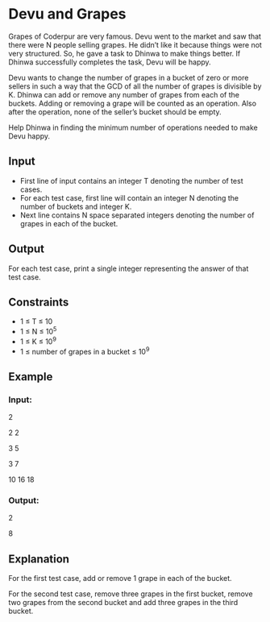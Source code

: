 # Devu and Grapes

Grapes of Coderpur are very famous. Devu went to the market and saw that there were N people selling grapes. 
He didn’t like it because things were not very structured. So, he gave a task to Dhinwa to make things better. 
If Dhinwa successfully completes the task, Devu will be happy.

Devu wants to change the number of grapes in a bucket of zero or more sellers in such a way that the GCD of all the number of grapes is divisible by K. 
Dhinwa can add or remove any number of grapes from each of the buckets. Adding or removing a grape will be counted as an operation. 
Also after the operation, none of the seller’s bucket should be empty.

Help Dhinwa in finding the minimum number of operations needed to make Devu happy.

## Input

- First line of input contains an integer T denoting the number of test cases.
- For each test case, first line will contain an integer N denoting the number of buckets and integer K.
- Next line contains N space separated integers denoting the number of grapes in each of the bucket.

## Output

For each test case, print a single integer representing the answer of that test case.

## Constraints

- 1 ≤ T ≤ 10 
- 1 ≤ N ≤ 10<sup>5</sup> 
- 1 ≤ K ≤ 10<sup>9</sup> 
- 1 ≤ number of grapes in a bucket ≤ 10<sup>9</sup>

## Example

### Input:

2

2 2

3 5

3 7

10 16 18

### Output:

2

8

## Explanation

For the first test case, add or remove 1 grape in each of the bucket.

For the second test case, remove three grapes in the first bucket, remove two grapes from the second bucket and add three grapes in the third bucket.
